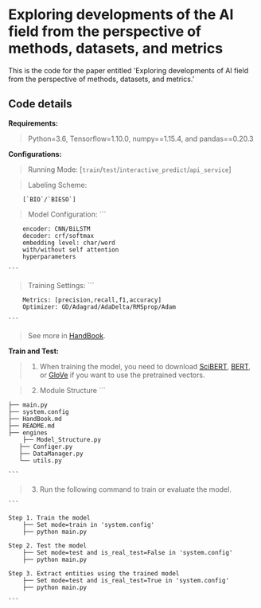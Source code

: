 # Exploring developments of the AI field from the perspective of methods, datasets, and metrics
This is the code for the paper entitled 'Exploring developments of AI field from the perspective of methods, datasets, and metrics.'

## Code details

**Requirements:**  
>Python=3.6, Tensorflow=1.10.0, numpy==1.15.4, and pandas==0.20.3

**Configurations:** 
>Running Mode: [`train`/`test`/`interactive_predict`/`api_service`]

>Labeling Scheme: 

        [`BIO`/`BIESO`]

>Model Configuration:
    ``` 

        encoder: CNN/BiLSTM
        decoder: crf/softmax
        embedding level: char/word
        with/without self attention
        hyperparameters

    ```
>Training Settings: 
    ```

        Metrics: [precision,recall,f1,accuracy]
        Optimizer: GD/Adagrad/AdaDelta/RMSprop/Adam

    ```
    
>See more in [HandBook](HandBook.md).

**Train and Test:**  
>1. When training the model, you need to download [SciBERT](https://github.com/allenai/scibert), [BERT](https://github.com/google-research/bert), or [GloVe](https://nlp.stanford.edu/projects/glove/) if you want to use the pretrained vectors.

>2. Module Structure
    ```

    ├── main.py
    ├── system.config
    ├── HandBook.md
    ├── README.md
    ├── engines
        ├── Model_Structure.py
       ├── Configer.py
       ├── DataManager.py
       └── utils.py
    
    ```
>3. Run the following command to train or evaluate the model.

    ```

    Step 1. Train the model
        ├── Set mode=train in 'system.config'
        ├── python main.py

    Step 2. Test the model
        ├── Set mode=test and is_real_test=False in 'system.config'
        ├── python main.py

    Step 3. Extract entities using the trained model
        ├── Set mode=test and is_real_test=True in 'system.config'
        ├── python main.py

    ```
